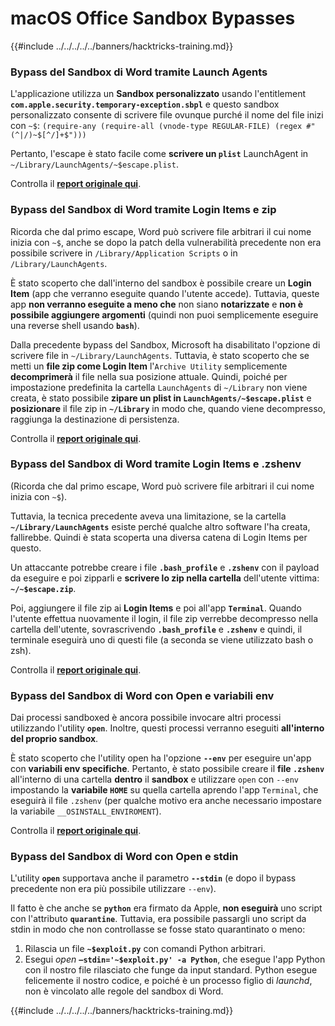 # macOS Office Sandbox Bypasses

{{#include ../../../../../banners/hacktricks-training.md}}

### Bypass del Sandbox di Word tramite Launch Agents

L'applicazione utilizza un **Sandbox personalizzato** usando l'entitlement **`com.apple.security.temporary-exception.sbpl`** e questo sandbox personalizzato consente di scrivere file ovunque purché il nome del file inizi con `~$`: `(require-any (require-all (vnode-type REGULAR-FILE) (regex #"(^|/)~$[^/]+$")))`

Pertanto, l'escape è stato facile come **scrivere un `plist`** LaunchAgent in `~/Library/LaunchAgents/~$escape.plist`.

Controlla il [**report originale qui**](https://www.mdsec.co.uk/2018/08/escaping-the-sandbox-microsoft-office-on-macos/).

### Bypass del Sandbox di Word tramite Login Items e zip

Ricorda che dal primo escape, Word può scrivere file arbitrari il cui nome inizia con `~$`, anche se dopo la patch della vulnerabilità precedente non era possibile scrivere in `/Library/Application Scripts` o in `/Library/LaunchAgents`.

È stato scoperto che dall'interno del sandbox è possibile creare un **Login Item** (app che verranno eseguite quando l'utente accede). Tuttavia, queste app **non verranno eseguite a meno che** non siano **notarizzate** e **non è possibile aggiungere argomenti** (quindi non puoi semplicemente eseguire una reverse shell usando **`bash`**).

Dalla precedente bypass del Sandbox, Microsoft ha disabilitato l'opzione di scrivere file in `~/Library/LaunchAgents`. Tuttavia, è stato scoperto che se metti un **file zip come Login Item** l'`Archive Utility` semplicemente **decomprimerà** il file nella sua posizione attuale. Quindi, poiché per impostazione predefinita la cartella `LaunchAgents` di `~/Library` non viene creata, è stato possibile **zipare un plist in `LaunchAgents/~$escape.plist`** e **posizionare** il file zip in **`~/Library`** in modo che, quando viene decompresso, raggiunga la destinazione di persistenza.

Controlla il [**report originale qui**](https://objective-see.org/blog/blog_0x4B.html).

### Bypass del Sandbox di Word tramite Login Items e .zshenv

(Ricorda che dal primo escape, Word può scrivere file arbitrari il cui nome inizia con `~$`).

Tuttavia, la tecnica precedente aveva una limitazione, se la cartella **`~/Library/LaunchAgents`** esiste perché qualche altro software l'ha creata, fallirebbe. Quindi è stata scoperta una diversa catena di Login Items per questo.

Un attaccante potrebbe creare i file **`.bash_profile`** e **`.zshenv`** con il payload da eseguire e poi zipparli e **scrivere lo zip nella cartella** dell'utente vittima: **`~/~$escape.zip`**.

Poi, aggiungere il file zip ai **Login Items** e poi all'app **`Terminal`**. Quando l'utente effettua nuovamente il login, il file zip verrebbe decompresso nella cartella dell'utente, sovrascrivendo **`.bash_profile`** e **`.zshenv`** e quindi, il terminale eseguirà uno di questi file (a seconda se viene utilizzato bash o zsh).

Controlla il [**report originale qui**](https://desi-jarvis.medium.com/office365-macos-sandbox-escape-fcce4fa4123c).

### Bypass del Sandbox di Word con Open e variabili env

Dai processi sandboxed è ancora possibile invocare altri processi utilizzando l'utility **`open`**. Inoltre, questi processi verranno eseguiti **all'interno del proprio sandbox**.

È stato scoperto che l'utility open ha l'opzione **`--env`** per eseguire un'app con **variabili env specifiche**. Pertanto, è stato possibile creare il **file `.zshenv`** all'interno di una cartella **dentro** il **sandbox** e utilizzare `open` con `--env` impostando la **variabile `HOME`** su quella cartella aprendo l'app `Terminal`, che eseguirà il file `.zshenv` (per qualche motivo era anche necessario impostare la variabile `__OSINSTALL_ENVIROMENT`).

Controlla il [**report originale qui**](https://perception-point.io/blog/technical-analysis-of-cve-2021-30864/).

### Bypass del Sandbox di Word con Open e stdin

L'utility **`open`** supportava anche il parametro **`--stdin`** (e dopo il bypass precedente non era più possibile utilizzare `--env`).

Il fatto è che anche se **`python`** era firmato da Apple, **non eseguirà** uno script con l'attributo **`quarantine`**. Tuttavia, era possibile passargli uno script da stdin in modo che non controllasse se fosse stato quarantinato o meno:

1. Rilascia un file **`~$exploit.py`** con comandi Python arbitrari.
2. Esegui _open_ **`–stdin='~$exploit.py' -a Python`**, che esegue l'app Python con il nostro file rilasciato che funge da input standard. Python esegue felicemente il nostro codice, e poiché è un processo figlio di _launchd_, non è vincolato alle regole del sandbox di Word.

{{#include ../../../../../banners/hacktricks-training.md}}
